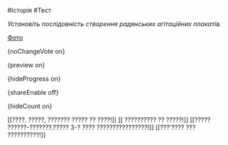 #Історія #Тест

*Установіть послідовність створення радянських агітаційних плакатів.*

[Фото](https://zno.osvita.ua//doc/images/znotest/82/8248/51_1_4.jpg)

{noChangeVote on}

{preview on}

{hideProgress on}

{shareEnable off}

{hideCount on}

[[????. ?????, ??????? ????? ?? ????!]]
[[ ?????????? ?? ?????!]]
[[????? ??????-???????.????? 3-? ???? ????????????????!]]
[[???'???? ??? ??????????!]]
